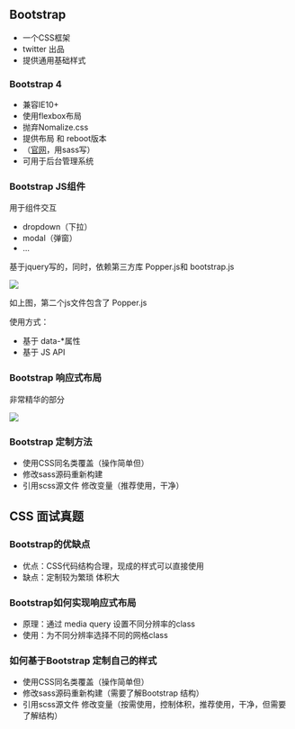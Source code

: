 ## Bootstrap
- 一个CSS框架
- twitter 出品
- 提供通用基础样式

### Bootstrap 4
- 兼容IE10+
- 使用flexbox布局
- 抛弃Nomalize.css
- 提供布局 和 reboot版本
- （<a href="https://getbootstrap.com/">官网</a>，用sass写）
- 可用于后台管理系统


### Bootstrap JS组件
用于组件交互
- dropdown（下拉）
- modal（弹窗）
- ...

基于jquery写的，同时，依赖第三方库 Popper.js和 bootstrap.js

![](https://img-blog.csdnimg.cn/20200530081512499.png)

如上图，第二个js文件包含了 Popper.js


使用方式：

- 基于 data-*属性
- 基于 JS API

### Bootstrap 响应式布局

非常精华的部分

![](https://img-blog.csdnimg.cn/20200530082022915.png?x-oss-process=image/watermark,type_ZmFuZ3poZW5naGVpdGk,shadow_10,text_aHR0cHM6Ly9ibG9nLmNzZG4ubmV0L3dlaXhpbl80MjQyOTcxOA==,size_16,color_FFFFFF,t_70)
### Bootstrap 定制方法

- 使用CSS同名类覆盖（操作简单但）
- 修改sass源码重新构建
- 引用scss源文件 修改变量（推荐使用，干净）

## CSS 面试真题

### Bootstrap的优缺点
- 优点：CSS代码结构合理，现成的样式可以直接使用
- 缺点：定制较为繁琐 体积大

###  Bootstrap如何实现响应式布局
- 原理：通过 media query 设置不同分辨率的class
- 使用：为不同分辨率选择不同的网格class


### 如何基于Bootstrap 定制自己的样式

- 使用CSS同名类覆盖（操作简单但）
- 修改sass源码重新构建（需要了解Bootstrap 结构）
- 引用scss源文件 修改变量（按需使用，控制体积，推荐使用，干净，但需要了解结构）
